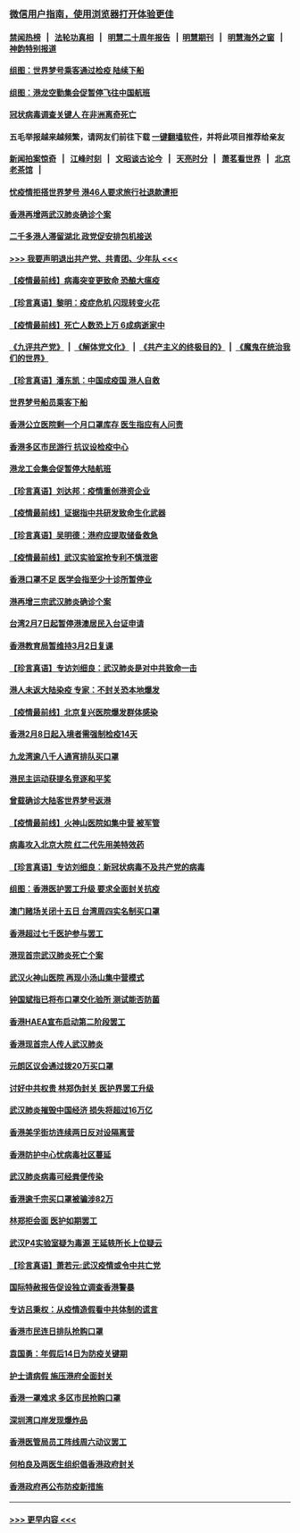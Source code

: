 ### [微信用户指南，使用浏览器打开体验更佳](https://github.com/gfw-breaker/banned-news1/blob/master/indexes/wechat-guide.md?t=0)
#### [禁闻热榜](热点新闻.md?t=0)  &nbsp;&nbsp;|&nbsp;&nbsp; [法轮功真相](https://github.com/gfw-breaker/truth/blob/master/README.md?t=0) &nbsp;&nbsp;|&nbsp;&nbsp; [明慧二十周年报告](https://github.com/gfw-breaker/mh-reports/blob/master/README.md?t=0) &nbsp;&nbsp;|&nbsp;&nbsp;[明慧期刊](https://github.com/gfw-breaker/mh-qikan) &nbsp;&nbsp;|&nbsp;&nbsp; [明慧海外之窗](https://github.com/gfw-breaker/mh-news/blob/master/README.md?t=0) &nbsp;&nbsp;|&nbsp;&nbsp; [神韵特别报道](https://github.com/gfw-breaker/mh-news/blob/master/shenyun.md?t=0)
#### [组图：世界梦号乘客通过检疫 陆续下船](../pages/nsc415/n11858302.md?t=02111702) 
#### [组图：港龙空勤集会促暂停飞往中国航班](../pages/nsc415/n11858190.md?t=02111702) 
#### [冠状病毒调查关键人 在非洲离奇死亡](../pages/nsc415/n11859798.md?t=02111702) 
#### 五毛举报越来越频繁，请网友们前往下载 [一键翻墙软件](https://github.com/gfw-breaker/ssr-accounts)，并将此项目推荐给亲友
#### [新闻拍案惊奇](https://github.com/gfw-breaker/banned-news1/blob/master/pages/link4.md) &nbsp;&nbsp;|&nbsp;&nbsp; [江峰时刻](https://github.com/gfw-breaker/banned-news1/blob/master/pages/link4.md) &nbsp;&nbsp;|&nbsp;&nbsp; [文昭谈古论今](https://github.com/gfw-breaker/banned-news1/blob/master/pages/link4.md) &nbsp;&nbsp;|&nbsp;&nbsp; [天亮时分](https://github.com/gfw-breaker/banned-news1/blob/master/pages/link4.md) &nbsp;&nbsp;|&nbsp;&nbsp; [萧茗看世界](https://github.com/gfw-breaker/banned-news1/blob/master/pages/link4.md) &nbsp;&nbsp;|&nbsp;&nbsp; [北京老茶馆](https://github.com/gfw-breaker/banned-news1/blob/master/pages/link4.md) &nbsp;&nbsp;|&nbsp;&nbsp; 
#### [忧疫情拒搭世界梦号 港46人要求旅行社退款遭拒](../pages/nsc415/n11859849.md?t=02111702) 
#### [香港再增两武汉肺炎确诊个案](../pages/nsc415/n11859833.md?t=02111702) 
#### [二千多港人滞留湖北 政党促安排包机接送](../pages/nsc415/n11859831.md?t=02111702) 
#### [>>> 我要声明退出共产党、共青团、少年队 <<<](https://github.com/begood0513/goodnews/blob/master/quit/letter.md) 
#### [【疫情最前线】病毒突变更致命 恐酿大瘟疫](../pages/nsc415/n11859604.md?t=02111702) 
#### [【珍言真语】黎明：疫症危机 闪现转变火花](../pages/nsc415/n11859199.md?t=02111702) 
#### [【疫情最前线】死亡人数恐上万 6成病逝家中](../pages/nsc415/n11856687.md?t=02111702) 
#### [《九评共产党》](https://github.com/begood0513/9ping.md/blob/master/README.md) &nbsp;|&nbsp; [《解体党文化》](../../../../jtdwh.md/blob/master/README.md)  &nbsp;|&nbsp; [《共产主义的终极目的》](../../../../gczydzjmd.md/blob/master/README.md) &nbsp;|&nbsp; [《魔鬼在统治我们的世界》](../../../../mgztzwmdsj.md/blob/master/README.md) 
#### [【珍言真语】潘东凯：中国成疫国 港人自救](../pages/nsc415/n11856962.md?t=02111702) 
#### [世界梦号船员乘客下船](../pages/nsc415/n11856883.md?t=02111702) 
#### [香港公立医院剩一个月口罩库存 医生指应有人问责](../pages/nsc415/n11856875.md?t=02111702) 
#### [香港多区市民游行 抗议设检疫中心](../pages/nsc415/n11856866.md?t=02111702) 
#### [港龙工会集会促暂停大陆航班](../pages/nsc415/n11856840.md?t=02111702) 
#### [【珍言真语】刘达邦：疫情重创港资企业](../pages/nsc415/n11854274.md?t=02111702) 
#### [【疫情最前线】证据指中共研发致命生化武器](../pages/nsc415/n11853087.md?t=02111702) 
#### [【珍言真语】吴明德：港府应提取储备救急](../pages/nsc415/n11852734.md?t=02111702) 
#### [【疫情最前线】武汉实验室抢专利不慎泄密](../pages/nsc415/n11850310.md?t=02111702) 
#### [香港口罩不足 医学会指至少十诊所暂停业](../pages/nsc415/n11850301.md?t=02111702) 
#### [港再增三宗武汉肺炎确诊个案](../pages/nsc415/n11850328.md?t=02111702) 
#### [台湾2月7日起暂停港澳居民入台证申请](../pages/nsc415/n11850304.md?t=02111702) 
#### [香港教育局暂维持3月2日复课](../pages/nsc415/n11850260.md?t=02111702) 
#### [【珍言真语】专访刘细良：武汉肺炎是对中共致命一击](../pages/nsc415/n11849934.md?t=02111702) 
#### [港人未返大陆染疫 专家：不封关恐本地爆发](../pages/nsc415/n11848021.md?t=02111702) 
#### [【疫情最前线】北京复兴医院爆发群体感染](../pages/nsc415/n11847626.md?t=02111702) 
#### [香港2月8日起入境者需强制检疫14天](../pages/nsc415/n11847658.md?t=02111702) 
#### [九龙湾逾八千人通宵排队买口罩](../pages/nsc415/n11847647.md?t=02111702) 
#### [港民主运动获提名竞逐和平奖](../pages/nsc415/n11847633.md?t=02111702) 
#### [曾载确诊大陆客世界梦号返港](../pages/nsc415/n11847608.md?t=02111702) 
#### [【疫情最前线】火神山医院如集中营 被军管](../pages/nsc415/n11847524.md?t=02111702) 
#### [病毒攻入北京大院 红二代先用美特效药](../pages/nsc415/n11847427.md?t=02111702) 
#### [【珍言真语】专访刘细良：新冠状病毒不及共产党的病毒](../pages/nsc415/n11847164.md?t=02111702) 
#### [组图：香港医护罢工升级 要求全面封关抗疫](../pages/nsc415/n11844107.md?t=02111702) 
#### [澳门赌场关闭十五日 台湾周四实名制买口罩](../pages/nsc415/n11845083.md?t=02111702) 
#### [香港超过七千医护参与罢工](../pages/nsc415/n11845051.md?t=02111702) 
#### [港现首宗武汉肺炎死亡个案](../pages/nsc415/n11844998.md?t=02111702) 
#### [武汉火神山医院 再现小汤山集中营模式](../pages/nsc415/n11844763.md?t=02111702) 
#### [钟国斌指已将布口罩交化验所 测试能否防菌](../pages/nsc415/n11842783.md?t=02111702) 
#### [香港HAEA宣布启动第二阶段罢工](../pages/nsc415/n11842723.md?t=02111702) 
#### [香港现首宗人传人武汉肺炎](../pages/nsc415/n11842766.md?t=02111702) 
#### [元朗区议会通过拨20万买口罩](../pages/nsc415/n11842754.md?t=02111702) 
#### [讨好中共权贵 林郑伪封关 医护界罢工升级](../pages/nsc415/n11842359.md?t=02111702) 
#### [武汉肺炎摧毁中国经济 损失将超过16万亿](../pages/nsc415/n11839723.md?t=02111702) 
#### [香港美孚街坊连续两日反对设隔离营](../pages/nsc415/n11839962.md?t=02111702) 
#### [香港防护中心忧病毒社区蔓延](../pages/nsc415/n11839933.md?t=02111702) 
#### [武汉肺炎病毒可经粪便传染](../pages/nsc415/n11839939.md?t=02111702) 
#### [香港逾千宗买口罩被骗涉82万](../pages/nsc415/n11839914.md?t=02111702) 
#### [林郑拒会面 医护如期罢工](../pages/nsc415/n11839892.md?t=02111702) 
#### [武汉P4实验室疑为毒源 王延轶所长上位疑云](../pages/nsc415/n11835543.md?t=02111702) 
#### [【珍言真语】萧若元:武汉疫情或令中共亡党](../pages/nsc415/n11829394.md?t=02111702) 
#### [国际特赦报告促设独立调查香港警暴](../pages/nsc415/n11833845.md?t=02111702) 
#### [专访吕秉权：从疫情造假看中共体制的谎言](../pages/nsc415/n11833813.md?t=02111702) 
#### [香港市民连日排队抢购口罩](../pages/nsc415/n11833794.md?t=02111702) 
#### [袁国勇：年假后14日为防疫关键期](../pages/nsc415/n11831088.md?t=02111702) 
#### [护士请病假 施压港府全面封关](../pages/nsc415/n11831030.md?t=02111702) 
#### [香港一罩难求 多区市民抢购口罩](../pages/nsc415/n11831002.md?t=02111702) 
#### [深圳湾口岸发现爆炸品](../pages/nsc415/n11828802.md?t=02111702) 
#### [香港医管局员工阵线周六动议罢工](../pages/nsc415/n11828762.md?t=02111702) 
#### [何柏良及两医生组织倡香港政府封关](../pages/nsc415/n11828749.md?t=02111702) 
#### [香港政府再公布防疫新措施](../pages/nsc415/n11828716.md?t=02111702) 

----
#### [ >>> 更早内容 <<< ](../indexes/nsc415-earlier.md)
